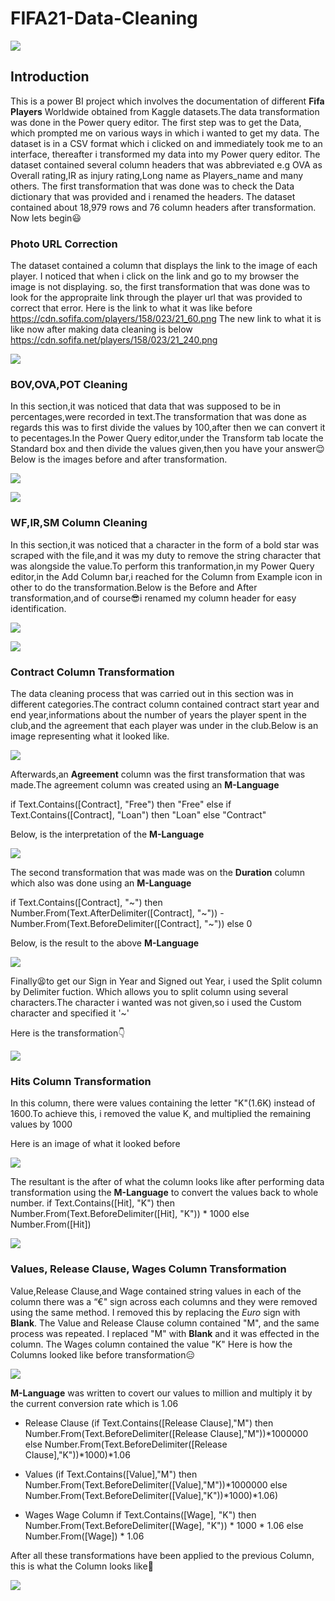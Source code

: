 # FIFA21-Data-Cleaning

![](fifa-image_.jpg)

## Introduction
This is a power BI project which involves the documentation of different **Fifa Players** Worldwide obtained from Kaggle datasets.The data transformation was done in the 
Power query editor. The first step was to get the Data, which prompted me on various ways in which i wanted to get my data. The dataset is in a CSV format which i clicked on and immediately took me to an interface, thereafter i transformed my data into my Power query editor. The dataset contained several column headers that was abbreviated e.g OVA as Overall rating,IR as injury rating,Long name as Players_name and many others. The first transformation that was done was to check the Data dictionary that was provided and i renamed the headers. The dataset contained about 18,979 rows and 76 column headers after transformation. Now lets begin:smiley:

### Photo **URL** Correction
The dataset contained a column that displays the link to the image of each player. I noticed that when i click on the link and go to my browser the image is not displaying. so, the first transformation that was done was to look for the appropraite link through the player url that was provided to correct that error. Here is the link to what it was like before https://cdn.sofifa.com/players/158/023/21_60.png The new link to what it is like now after making data cleaning is below https://cdn.sofifa.net/players/158/023/21_240.png


![](Photo_url-new.png)

### BOV,OVA,POT Cleaning
In this section,it was noticed that data that was supposed to be in percentages,were recorded in text.The transformation that was done as regards this was to first divide the values by 100,after then we can convert it to pecentages.In the Power Query editor,under the Transform tab locate the Standard box and then divide the values given,then you have your answer:relieved: 
Below is the images before and after transformation.


![](BOV,OVA,POT.png)

![](BOV,OVA,POT-new.png)

### WF,IR,SM Column Cleaning
In this section,it was noticed that a character in the form of a bold star was scraped with the file,and it was my duty to remove the string character that was alongside the value.To perform this tranformation,in my Power Query editor,in the Add Column bar,i reached for the Column from Example icon in other to do the transformation.Below is the Before and After transformation,and of course:sunglasses:i renamed my column header for easy identification.


![](WF,IR,SM.png)

![](WF,IR_SM-new.png)


### Contract Column Transformation
The data cleaning process that was carried out in this section was in different categories.The contract column contained contract start year and end year,informations about the number of years the player spent in the club,and the agreement that each player was under in the club.Below is an image representing what it looked like.

![](Agreement_example.png)

Afterwards,an **Agreement** column was the first transformation that was made.The agreement column was created using an **M-Language**

if Text.Contains([Contract], "Free") then 
    "Free" 
else if Text.Contains([Contract], "Loan") then 
    "Loan" 
else 
    "Contract"
    
 Below, is the interpretation of the **M-Language**
 
 ![](Agreement_new.png)
 
 The second transformation that was made was on the **Duration** column which also was done using an **M-Language**
 
 if Text.Contains([Contract], "~") then
    Number.From(Text.AfterDelimiter([Contract], "~")) - Number.From(Text.BeforeDelimiter([Contract], "~"))
else
    0
    
 Below, is the result to the above **M-Language**
 
 ![](Duration.png)
 
 Finally:tired_face:to get our Sign in Year and Signed out Year, i used the Split column by Delimiter fuction. Which allows you to split column using several characters.The character i wanted was not given,so i used the Custom character and specified it '~'
 

Here is the transformation:point_down:

![](Sign-in_Sign-out.png)


### Hits Column Transformation
In this column, there were values containing the letter "K"(1.6K) instead of 1600.To achieve this, i removed the value K, and multiplied the remaining values by 1000 
 
Here is an image of what it looked before
 
![](Hits-.png)

The resultant is the after of what the column looks like after performing data transformation using the **M-Language** to convert the values back to whole number.
if Text.Contains([Hit], "K") then Number.From(Text.BeforeDelimiter([Hit], "K")) * 1000 else Number.From([Hit])
 
![](Hits_new.png)

### Values, Release Clause, Wages Column Transformation
Value,Release Clause,and Wage contained string values in each of the column there was a  “€" sign across each columns and they were removed using the same method. I removed this by replacing the _Euro_ sign with **Blank**. The Value and Release Clause column contained "M", and the same process was repeated. I replaced "M" with **Blank** and it was effected in the column. The Wages column contained the value "K"
Here is how the Columns looked like before transformation:expressionless:

![](Value,Release-Clause,Wage-.png)

**M-Language** was written to covert our values to million and multiply it by the current conversion rate which is 1.06
- Release Clause
(if Text.Contains([Release Clause],"M") then Number.From(Text.BeforeDelimiter([Release Clause],"M"))*1000000 else Number.From(Text.BeforeDelimiter([Release Clause],"K"))*1000)*1.06

- Values 
(if Text.Contains([Value],"M") then Number.From(Text.BeforeDelimiter([Value],"M"))*1000000 else Number.From(Text.BeforeDelimiter([Value],"K"))*1000)*1.06)

- Wages
Wage Column if Text.Contains([Wage], "K") then Number.From(Text.BeforeDelimiter([Wage], "K")) * 1000 * 1.06 else Number.From([Wage]) * 1.06

After all these transformations have been applied to the previous Column, this is what the Column looks like:cowboy_hat_face:

![](V,R,Wage_new.png)
